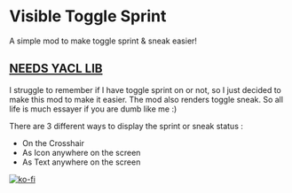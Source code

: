 # Visible Toggle Sprint
A simple mod to make toggle sprint & sneak easier!

## [NEEDS YACL LIB](https://modrinth.com/mod/yacl)

I struggle to remember if I have toggle sprint on or not, so I just decided to make this mod to make it easier.
The mod also renders toggle sneak. So all life is much essayer if you are dumb like me :)

There are 3 different ways to display the sprint or sneak status : 
- On the Crosshair
- As Icon anywhere on the screen
- As Text anywhere on the screen

[![ko-fi](https://ko-fi.com/img/githubbutton_sm.svg)](https://ko-fi.com/M4M7DWJCH)
